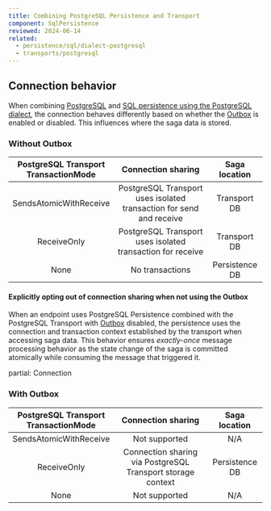 ```yaml
---
title: Combining PostgreSQL Persistence and Transport
component: SqlPersistence
reviewed: 2024-06-14
related:
  - persistence/sql/dialect-postgresql
  - transports/postgresql
---
```


## Connection behavior

When combining [PostgreSQL](/transports/postgresql) and [SQL persistence using the PostgreSQL dialect](persistence/sql/dialect-postgresql), the connection behaves differently based on whether the [Outbox](/nservicebus/outbox/) is enabled or disabled. This influences where the saga data is stored.

### Without Outbox

PostgreSQL Transport<br/>TransactionMode | Connection sharing | Saga location
:-:|:-:|:-:
SendsAtomicWithReceive | PostgreSQL Transport uses isolated transaction for send and receive | Transport DB
ReceiveOnly | PostgreSQL Transport uses isolated transaction for receive | Transport DB
None | No transactions | Persistence DB

#### Explicitly opting out of connection sharing when not using the Outbox

When an endpoint uses PostgreSQL Persistence combined with the PostgreSQL Transport with [Outbox](/nservicebus/outbox/) disabled, the persistence uses the connection and transaction context established by the transport when accessing saga data. This behavior ensures *exactly-once* message processing behavior as the state change of the saga is committed atomically while consuming the message that triggered it.

partial: Connection

### With Outbox

PostgreSQL Transport<br/>TransactionMode | Connection sharing | Saga location
:-:|:-:|:-:
SendsAtomicWithReceive | Not supported | N/A
ReceiveOnly | Connection sharing via PostgreSQL Transport storage context | Persistence DB
None | Not supported | N/A
